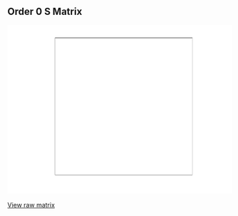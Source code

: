 ## Order 0 S Matrix

<div style="overflow-x:auto;">
</div>

<img src="S_order0.png" class="img-responsive" alt="">

[View raw matrix](S_order0.txt)
